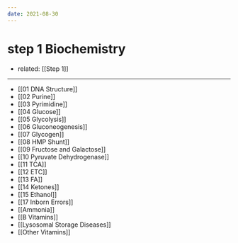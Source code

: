 ```yaml
---
date: 2021-08-30
---
```


# step 1 Biochemistry

- related: [[Step 1]]
---

- [[01 DNA Structure]]
- [[02 Purine]]
- [[03 Pyrimidine]]
- [[04 Glucose]]
- [[05 Glycolysis]]
- [[06 Gluconeogenesis]]
- [[07 Glycogen]]
- [[08 HMP Shunt]]
- [[09 Fructose and Galactose]]
- [[10 Pyruvate Dehydrogenase]]
- [[11 TCA]]
- [[12 ETC]]
- [[13 FA]]
- [[14 Ketones]]
- [[15 Ethanol]]
- [[17 Inborn Errors]]
- [[Ammonia]]
- [[B Vitamins]]
- [[Lysosomal Storage Diseases]]
- [[Other Vitamins]]
